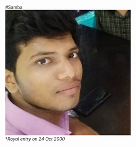 #Samba <br>
<img src="IMG_20200307_095802_757.jpg" width="400" height="400" ><br>
*<i>Royal entry on 24 Oct 2000 </i>

